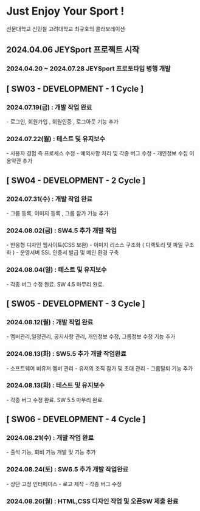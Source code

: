 # Just Enjoy Your Sport !
선문대학교 신민철 고려대학교 최규호의 콜라보레이션

<h2>2024.04.06 JEYSport 프로젝트 시작</h2>
<h3>2024.04.20 ~ 2024.07.28 JEYSport 프로토타입 병행 개발</h3>

<h2>[ SW03 -  DEVELOPMENT - 1 Cycle ]</h2>
<h3>2024.07.19(금) : 개발 작업 완료</h3> 
- 로그인, 회원가입 , 회원인증 , 로그아웃 기능 추가

<h3>2024.07.22(월) : 테스트 및 유지보수</h3>
- 사용자 경험 측 프로세스 수정
- 예외사항 처리 및 각종 버그 수정
- 개인정보 수집 이용약관 추가

<h2>[ SW04 -  DEVELOPMENT - 2 Cycle ]</h2>

<h3>2024.07.31(수) : 개발 작업 완료 </h3>
- 그룹 등록, 이미지 등록 , 그룹 참가 기능 추가

<h3>2024.08.02(금) : SW4.5 추가 개발 작업</h3>
- 반응형 디자인 웹사이트(CSS 보완)
- 이미지 리소스 구조화 ( 디렉토리 및 파일 구조화 )
- 운영서버 SSL 인증서 발급 및 메인 환경 구축

<h3>2024.08.04(일) : 테스트 및 유지보수</h3>
- 각종 버그 수정 완료. SW 4.5 마무리 완료.


<h2>[ SW05 -  DEVELOPMENT - 3 Cycle ]</h2>

<h3>2024.08.12(월) : 개발 작업 완료</h3>
- 멤버관리,일정관리, 공지사항 관리, 개인정보 수정, 그룹정보 수정 기능 추가

<h3>2024.08.13(화) : SW5.5 추가 개발 작업완료</h3> 
- 소프트웨어 비유저 멤버 관리
- 유저의 조직 참가 및 초대 관리
- 그룹탈퇴 기능 추가

<h3>2024.08.13(화) : 테스트 및 유지보수</h3>
- 각종 버그 수정 완료. SW 5.5 마무리 완료.

<h2>[ SW06 -  DEVELOPMENT - 4 Cycle ]</h2>

<h3>2024.08.21(수) : 개발 작업 완료</h3>
- 출석 기능, 회비 기능 개발 및 기능 추가

<h3>2024.08.24(토) : SW6.5 추가 개발 작업완료</h3>
- 상단 고정 인터페이스
- 로고 제작 
- 각종 버그 수정


<h3>2024.08.26(월) : HTML,CSS 디자인 작업 및 오픈SW 제출 완료</h3>
